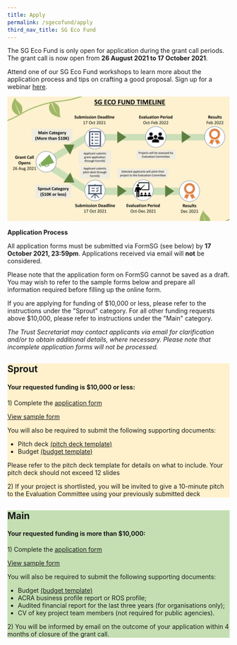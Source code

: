 ```yaml
---
title: Apply
permalink: /sgecofund/apply
third_nav_title: SG Eco Fund
---
```



The SG Eco Fund is only open for application during the grant call periods. The grant call is now open from **26 August 2021 to 17 October 2021**.

Attend one of our SG Eco Fund workshops to learn more about the application process and tips on crafting a good proposal. Sign up for a webinar [here](https://form.gov.sg/#!/611e072e4bfeba00121f144d).

![Timeline](/images/sgeco-timeline.png)

**Application Process**

All application forms must be submitted via FormSG (see below) by **17 October 2021, 23:59pm**. Applications received via email will **not** be considered.

Please note that the application form on FormSG cannot be saved as a draft. You may wish to refer to the sample forms below and prepare all information required before filling up the online form.

If you are applying for funding of $10,000 or less, please refer to the instructions under the &quot;Sprout&quot; category. For all other funding requests above $10,000, please refer to instructions under the &quot;Main&quot; category.

*The Trust Secretariat may contact applicants via email for clarification and/or to obtain additional details, where necessary. Please note that incomplete application forms will not be processed.*

<div class='container'>
  <div class='grid-row'>
    <div class='grid-column' style="background-color:#FFF1CC;">
        <div class="lists">
            <h2><b>Sprout</b></h2>
            <h4>Your requested funding is <b>$10,000 or less</b>:</h4>
            <div>
                <p>1) Complete the <a href="https://form.gov.sg/611b508d7f4b5f001229b8a5">application form</a></p>
                <a href="/images/SG-Eco-Fund-Sample-Form-(Sprout).pdf">View sample form</a>
                <p> You will also be required to submit the following supporting documents:</p>
                <ul>
                <li>Pitch deck <a href="/images/SG-Eco-Fund-Pitch-Deck-Template.pptx" target="_blank">(pitch deck template)</a></li>
                <li>Budget <a href="/images/SG-Eco-Fund-Budget-Template.xlsx" target="_blank">(budget template)</a></li>
                </ul>
                <p>Please refer to the pitch deck template for details on what to include. Your pitch deck should not exceed 12 slides</p>
                <p>2) If your project is shortlisted, you will be invited to give a 10-minute pitch to the Evaluation Committee using your previously submitted deck</p>
            </div> 
        </div>
    </div>
    <div class='grid-column' style="background-color:#C5DFB3;">
        <div class="lists">
        <h2><b>Main</b></h2>
        <h4>Your requested funding is <b>more than $10,000</b>:</h4>
        <div>
            <p>1) Complete the <a href="https://form.gov.sg/611b508d7f4b5f001229b8a5">application form</a></p>
            <a href="/images/SG-Eco-Fund-Sample-Form-(Main).pdf">View sample form</a>
            <p>You will also be required to submit the following supporting documents:</p>
            <ul>
            <li>Budget <a href="/images/SG-Eco-Fund-Budget-Template.xlsx" target="_blank">(budget template)</a></li>
            <li>ACRA business profile report or ROS profile;</li>
            <li>Audited financial report for the last three years (for organisations only);</li>
            <li>CV of key project team members (not required for public agencies).</li>
            </ul>
            <p>2) You will be informed by email on the outcome of your application within 4 months of closure of the grant call.</p>
    </div>

